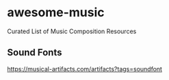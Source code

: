# awesome-music
Curated List of Music Composition Resources

## Sound Fonts
https://musical-artifacts.com/artifacts?tags=soundfont
